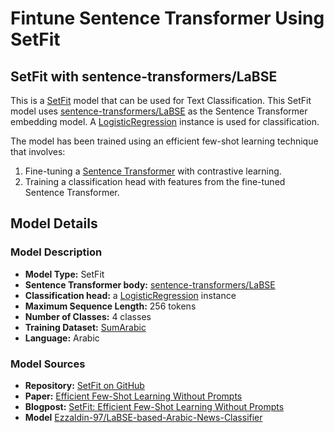 # Fintune Sentence Transformer Using SetFit

## SetFit with sentence-transformers/LaBSE

This is a [SetFit](https://github.com/huggingface/setfit) model that can be used for Text Classification. This SetFit model uses [sentence-transformers/LaBSE](https://huggingface.co/sentence-transformers/LaBSE) as the Sentence Transformer embedding model. A [LogisticRegression](https://scikit-learn.org/stable/modules/generated/sklearn.linear_model.LogisticRegression.html) instance is used for classification.

The model has been trained using an efficient few-shot learning technique that involves:

1. Fine-tuning a [Sentence Transformer](https://www.sbert.net) with contrastive learning.
2. Training a classification head with features from the fine-tuned Sentence Transformer.

## Model Details

### Model Description
- **Model Type:** SetFit
- **Sentence Transformer body:** [sentence-transformers/LaBSE](https://huggingface.co/sentence-transformers/LaBSE)
- **Classification head:** a [LogisticRegression](https://scikit-learn.org/stable/modules/generated/sklearn.linear_model.LogisticRegression.html) instance
- **Maximum Sequence Length:** 256 tokens
- **Number of Classes:** 4 classes
- **Training Dataset:** [SumArabic](https://data.mendeley.com/datasets/7kr75c9h24/1)
- **Language:** Arabic

### Model Sources

- **Repository:** [SetFit on GitHub](https://github.com/huggingface/setfit)
- **Paper:** [Efficient Few-Shot Learning Without Prompts](setfit.pdf)
- **Blogpost:** [SetFit: Efficient Few-Shot Learning Without Prompts](https://huggingface.co/blog/setfit)
- **Model** [Ezzaldin-97/LaBSE-based-Arabic-News-Classifier](https://huggingface.co/Ezzaldin-97/LaBSE-based-Arabic-News-Classifier)